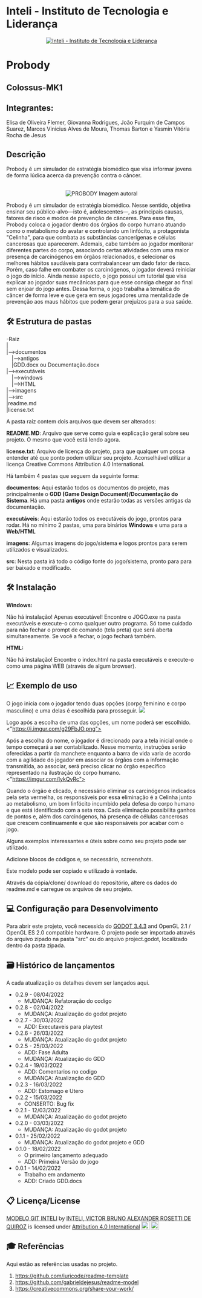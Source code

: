 # Inteli - Instituto de Tecnologia e Liderança 

<p align="center">
<a href= "https://www.inteli.edu.br/"><img src="https://www.inteli.edu.br/wp-content/uploads/2021/08/20172028/marca_1-2.png" alt="Inteli - Instituto de Tecnologia e Liderança" border="0"></a>
</p>

# Probody

## Colossus-MK1

## Integrantes: 
Elisa de Oliveira Flemer, Giovanna Rodrigues, João Furquim de Campos Suarez, Marcos Vinicius Alves de Moura, Thomas Barton e Yasmin Vitória Rocha de Jesus


## Descrição

Probody é um simulador de estratégia biomédico que visa informar jovens de forma lúdica acerca da prevenção contra o câncer.
<br><br>
<p align="center">
<img src="https://i.imgur.com/FldcjGB.png" alt="PROBODY" border="0">
  Imagem autoral
</p>


Probody é um simulador de estratégia biomédico. Nesse sentido, objetiva ensinar seu público-alvo—isto é, adolescentes—, as principais causas, fatores de risco e modos de prevenção de cânceres. Para esse fim, Probody coloca o jogador dentro dos órgãos do corpo humano atuando como o metabolismo do avatar e controlando um linfócito, a  protagonista "Celinha", para que combata as substâncias cancerígenas e células cancerosas que aparecerem. Ademais, cabe também ao jogador monitorar diferentes partes do corpo, associando certas atividades com uma maior presença de carcinógenos em órgãos relacionados, e selecionar os melhores hábitos saudáveis para contrabalancear um dado fator de risco. Porém, caso falhe em combater os carcinógenos, o jogador deverá reiniciar o jogo do início. Ainda nesse aspecto, o jogo possui um tutorial que visa explicar ao jogador suas mecânicas para que esse consiga chegar ao final sem enjoar do jogo antes. Dessa forma, o jogo trabalha a temática do câncer de forma leve e que gera em seus jogadores uma mentalidade de prevenção aos maus hábitos que podem gerar prejuízos para a sua saúde.

## 🛠 Estrutura de pastas

-Raiz<br>
|<br>
|-->documentos<br>
  &emsp;|-->antigos<br>
  &emsp;|GDD.docx ou Documentação.docx<br>
|-->executáveis<br>
  &emsp;|-->windows<br>
  &emsp;|-->HTML<br>
|-->imagens<br>
|-->src<br>
|readme.md<br>
|license.txt<br>

A pasta raiz contem dois arquivos que devem ser alterados:

<b>README.MD</b>: Arquivo que serve como guia e explicação geral sobre seu projeto. O mesmo que você está lendo agora.

<b>license.txt</b>: Arquivo de licença do projeto, para que qualquer um possa entender até que ponto podem utilizar seu projeto. Aconselhável utilizar a licença Creative Commons Attribution 4.0 International.

Há também 4 pastas que seguem da seguinte forma:

<b>documentos</b>: Aqui estarão todos os documentos do projeto, mas principalmente o <b>GDD (Game Design Document)/Documentação do Sistema</b>. Há uma pasta <b>antigos</b> onde estarão todas as versões antigas da documentação.

<b>executáveis</b>: Aqui estarão todos os executáveis do jogo, prontos para rodar. Há no mínimo 2 pastas, uma para binários <b>Windows</b> e uma para a <b>Web/HTML</b>

<b>imagens</b>: Algumas imagens do jogo/sistema e logos prontos para serem utilizados e visualizados.

<b>src</b>: Nesta pasta irá todo o código fonte do jogo/sistema, pronto para para ser baixado e modificado.

## 🛠 Instalação
<b>Windows:</b>

Não há instalação! Apenas executável!
Encontre o JOGO.exe na pasta executáveis e execute-o como qualquer outro programa. Só tome cuidado para não fechar o prompt de comando (tela preta) que será aberta simultaneamente. Se você a fechar, o jogo fechará também.

<b>HTML:</b>

Não há instalação!
Encontre o index.html na pasta executáveis e execute-o como uma página WEB (através de algum browser).

## 📈 Exemplo de uso
O jogo inicia com o jogador tendo duas opções (corpo feminino e corpo masculino) e uma delas é escolhida para prosseguir.
<img src="https://imgur.com/eVPcDZK">

Logo após a escolha de uma das opções, um nome poderá ser escolhido.
<"https://i.imgur.com/g29FbJO.png">

Após a escolha do nome, o jogador é direcionado para a tela inicial onde o tempo começará a ser contabilizado. Nesse momento, instruções serão oferecidas a partir da manchete enquanto a barra de vida varia de acordo com a agilidade do jogador em associar os órgãos com a informação transmitida, ao associar, será preciso clicar no órgão específico representado na ilustração do corpo humano.
<"https://imgur.com/IykQvRc">

Quando o órgão é clicado, é necessário eliminar os carcinógenos indicados pela seta vermelha, os responsáveis por essa eliminação é a Celinha junto ao metabolismo, um bom linfócito incumbido pela defesa do corpo humano e que está identificado com a seta roxa. Cada eliminação possibilita ganhos de pontos e, além dos carcinógenos, há presença de células cancerosas que crescem continuamente e que são responsáveis por acabar com o jogo.


Alguns exemplos interessantes e úteis sobre como seu projeto pode ser utilizado.

Adicione blocos de códigos e, se necessário, screenshots.

Este modelo pode ser copiado e utilizado à vontade.

Através da cópia/clone/ download do repositório, altere os dados do readme.md e carregue os arquivos de seu projeto.

## 💻 Configuração para Desenvolvimento

Para abrir este projeto, você necessida do <a href="https://godotengine.org/download">GODOT 3.4.3</a> and OpenGL 2.1 / OpenGL ES 2.0 compatible hardware. O projeto pode ser importado através do arquivo zipado na pasta "src" ou do arquivo project.godot, localizado dentro da pasta zipada.

## 🗃 Histórico de lançamentos

A cada atualização os detalhes devem ser lançados aqui.
* 0.2.9 - 08/04/2022
    * MUDANÇA: Refatoração do codigo
* 0.2.8 - 02/04/2022
    * MUDANÇA: Atualização do godot projeto
* 0.2.7 - 30/03/2022
    * ADD: Executaveis para playtest
* 0.2.6 - 26/03/2022
    * MUDANÇA: Atualização do godot projeto
* 0.2.5 - 25/03/2022
    * ADD: Fase Adulta
    *  MUDANÇA: Atualização do GDD
* 0.2.4 - 19/03/2022
    * ADD: Comentarios no codigo
    * MUDANÇA: Atualização do GDD
* 0.2.3 - 16/03/2022
    * ADD: Estomago e Utero
* 0.2.2 - 15/03/2022
    * CONSERTO: Bug fix
* 0.2.1 - 12/03/2022
    * MUDANÇA: Atualização do godot projeto
* 0.2.0 - 03/03/2022
    * MUDANÇA: Atualização do godot projeto
* 0.1.1 - 25/02/2022
    * MUDANÇA: Atualização do godot projeto e GDD
* 0.1.0 - 18/02/2022
    * O primeiro lançamento adequado
    * ADD: Primeira Versão do jogo
* 0.0.1 - 14/02/2022
    * Trabalho em andamento
    * ADD: Criado GDD.docs

## 📋 Licença/License

<p xmlns:cc="http://creativecommons.org/ns#" xmlns:dct="http://purl.org/dc/terms/"><a property="dct:title" rel="cc:attributionURL" href="https://github.com/Spidus/Teste_Final_1">MODELO GIT INTELI</a> by <a rel="cc:attributionURL dct:creator" property="cc:attributionName" href="https://www.yggbrasil.com.br/vr">INTELI, VICTOR BRUNO ALEXANDER ROSETTI DE QUIROZ</a> is licensed under <a href="http://creativecommons.org/licenses/by/4.0/?ref=chooser-v1" target="_blank" rel="license noopener noreferrer" style="display:inline-block;">Attribution 4.0 International<img style="height:22px!important;margin-left:3px;vertical-align:text-bottom;" src="https://mirrors.creativecommons.org/presskit/icons/cc.svg?ref=chooser-v1"><img style="height:22px!important;margin-left:3px;vertical-align:text-bottom;" src="https://mirrors.creativecommons.org/presskit/icons/by.svg?ref=chooser-v1"></a></p>

## 🎓 Referências

Aqui estão as referências usadas no projeto.

1. <https://github.com/iuricode/readme-template>
2. <https://github.com/gabrieldejesus/readme-model>
3. <https://creativecommons.org/share-your-work/>
